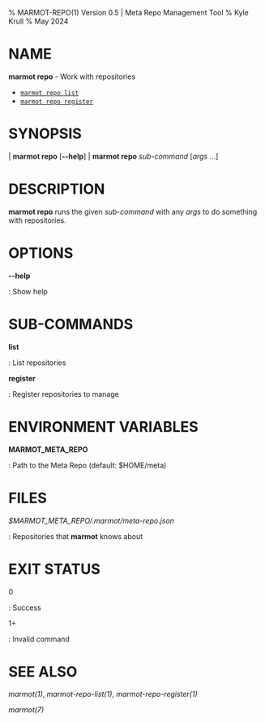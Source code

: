 % MARMOT-REPO(1) Version 0.5 | Meta Repo Management Tool
% Kyle Krull
% May 2024

# NAME

**marmot repo** - Work with repositories

- [`marmot repo list`](./repo-list.md)
- [`marmot repo register`](./repo-register.md)

# SYNOPSIS

| **marmot repo** [**\-\-help**]
| **marmot repo** *sub-command* [*args* ...]

# DESCRIPTION

**marmot repo** runs the given *sub-command* with any *args* to do something with repositories.

# OPTIONS

**-\-help**

: Show help

# SUB-COMMANDS

**list**

: List repositories

**register**

: Register repositories to manage

# ENVIRONMENT VARIABLES

**MARMOT_META_REPO**

: Path to the Meta Repo (default: $HOME/meta)

# FILES

*$MARMOT_META_REPO/.marmot/meta-repo.json*

: Repositories that **marmot** knows about

# EXIT STATUS

0

: Success

1+

: Invalid command

# SEE ALSO

*marmot(1)*, *marmot-repo-list(1)*, *marmot-repo-register(1)*

*marmot(7)*
